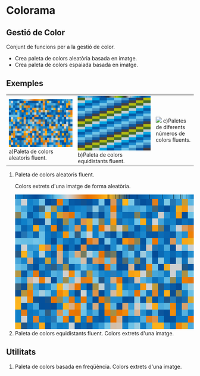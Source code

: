 # Colorama
<h2>Gestió de Color</h2>
<p>Conjunt de funcions per a la gestió de color.</p>
<ul>
	<li>Crea paleta de colors aleatòria basada en imatge.</li>
	<li>Crea paleta de colors espaiada basada en imatge.</li>
</ul>

<h2>Exemples</h2>
<table>
	<tr>
		<td><img src="/colorama 01/build/frame/colorama01-000157.png" />
		a)Paleta de colors aleatoris fluent.</td>
		<td><img src="/colorama 02/build/frame/colorama02-000386.png" />
		b)Paleta de colors equidistants fluent.</td>
		<td><img src="/colorama 03/build/frame/colorama01-000117.png" />
		c)Paletes de diferents números de colors fluents.</td>
	</tr>
</table>
<ol>
	<li>Paleta de colors aleatoris fluent.</li>
	<p> Colors extrets d'una imatge de forma aleatòria.</p>
	<img src="/colorama 01/build/frame/colorama01-000157.png" />
	<li>Paleta de colors equidistants fluent. Colors extrets d'una imatge.</li>
</ol>

<h2>Utilitats</h2>
<ol>
	<li>Paleta de colors basada en freqüència. Colors extrets d'una imatge.</li>
</ol>